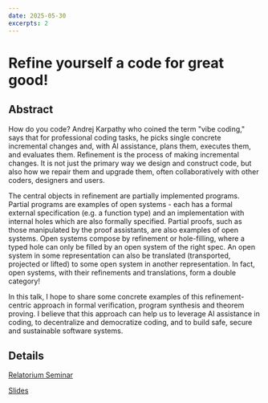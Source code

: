 ```yaml
---
date: 2025-05-30
excerpts: 2
---
```


# Refine yourself a code for great good!

## Abstract

How do you code? Andrej Karpathy who coined the term "vibe coding," says that for professional coding tasks, he picks single concrete incremental changes and, with AI assistance, plans them, executes them, and evaluates them. Refinement is the process of making incremental changes. It is not just the primary way we design and construct code, but also how we repair them and upgrade them, often collaboratively with other coders, designers and users.

The central objects in refinement are partially implemented programs. Partial programs are examples of open systems - each has a formal external specification (e.g. a function type) and an implementation with internal holes which are also formally specified. Partial proofs, such as those manipulated by the proof assistants, are also examples of open systems. Open systems compose by refinement or hole-filling, where a typed hole can only be filled by an open system of the right spec. An open system in some representation can also be translated (transported, projected or lifted) to some open system in another representation. In fact, open systems, with their refinements and translations, form a double category!

In this talk, I hope to share some concrete examples of this refinement-centric approach in formal verification, program synthesis and theorem proving. I believe that this approach can help us to leverage AI assistance in coding, to decentralize and democratize coding, and to build safe, secure and sustainable software systems.

## Details
[Relatorium Seminar](https://www.youtube.com/watch?v=RvXWabNoWrc)

[Slides](https://w3id.org/people/shaoweilin/public/20250530-relatorium/slides.html)
